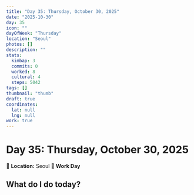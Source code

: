 ```yaml
---
title: "Day 35: Thursday, October 30, 2025"
date: "2025-10-30"
day: 35
icon: ""
dayOfWeek: "Thursday"
location: "Seoul"
photos: []
description: ""
stats:
  kimbap: 3
  commits: 0
  worked: 8
  cultural: 4
  steps: 5042
tags: []
thumbnail: "thumb"
draft: true
coordinates:
  lat: null
  lng: null
work: true
---
```

# Day 35: Thursday, October 30, 2025

📍 **Location:** Seoul
💼 **Work Day**

## What do I do today?


